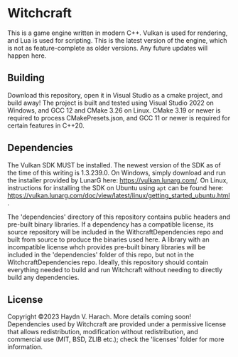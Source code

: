 # Witchcraft

This is a game engine written in modern C++.  Vulkan is used for rendering, and Lua is used for scripting.  This is the latest version of the engine, which is not as feature-complete as older versions.  Any future updates will happen here.

## Building

Download this repository, open it in Visual Studio as a cmake project, and build away!  The project is built and tested using Visual Studio 2022 on Windows, and GCC 12 and CMake 3.26 on Linux.  CMake 3.19 or newer is required to process CMakePresets.json, and GCC 11 or newer is required for certain features in C++20.

## Dependencies

The Vulkan SDK MUST be installed.  The newest version of the SDK as of the time of this writing is 1.3.239.0.  On Windows, simply download and run the installer provided by LunarG here: https://vulkan.lunarg.com/. On Linux, instructions for installing the SDK on Ubuntu using `apt` can be found here: https://vulkan.lunarg.com/doc/view/latest/linux/getting_started_ubuntu.html.

The 'dependencies' directory of this repository contains public headers and pre-built binary libraries.  If a dependency has a compatible license, its source repository will be included in the WithcraftDependencies repo and built from source to produce the binaries used here.  A library with an incompatible license whch provides pre-built binary libraries will be included in the 'dependencies' folder of this repo, but not in the WitchcraftDependencies repo.  Ideally, this repository should contain everything needed to build and run Witchcraft without needing to directly build any dependencies.

## License

Copyright ©2023 Haydn V. Harach.  More details coming soon!  Dependencies used by Witchcraft are provided under a permissive license that allows redistribution, modification without redistribution, and commercial use (MIT, BSD, ZLIB etc.); check the 'licenses' folder for more information.
